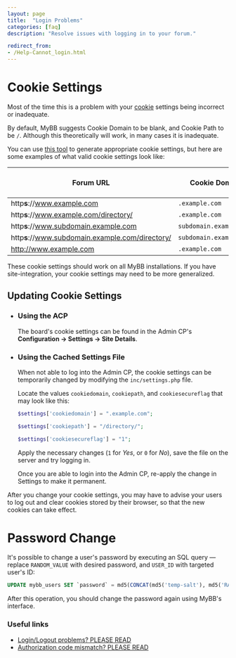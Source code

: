 ```yaml
---
layout: page
title:  "Login Problems"
categories: [faq]
description: "Resolve issues with logging in to your forum."

redirect_from:
- /Help-Cannot_login.html
---
```


# Cookie Settings
Most of the time this is a problem with your [cookie](/1.8/development/cookies/) settings being incorrect or inadequate.

By default, MyBB suggests Cookie Domain to be blank, and Cookie Path to be `/`. Although this theoretically will work, in many cases it is inadequate.

You can use [this tool](/tools/cookie-settings) to generate appropriate cookie settings, but here are some examples of what valid cookie settings look like:

Forum URL | Cookie Domain | Cookie Path | Cookie Secure Flag
-|-|-|:-:
http**s**://www.example.com | `.example.com` | `/` | Yes
http**s**://www.example.com/directory/ | `.example.com` | `/directory/` | Yes
http**s**://www.subdomain.example.com | `subdomain.example.com`| `/` | Yes
http**s**://www.subdomain.example.com/directory/ | `subdomain.example.com`| `/directory/` | Yes
http://www.example.com | `.example.com`| `/`| No

These cookie settings should work on all MyBB installations. If you have site-integration, your cookie settings may need to be more generalized.

## Updating Cookie Settings

- ### Using the ACP  
  The board's cookie settings can be found in the Admin CP's **Configuration → Settings → Site Details**.

- ### Using the Cached Settings File
  When not able to log into the Admin CP, the cookie settings can be temporarily changed by modifying the `inc/settings.php` file.
  
  Locate the values `cookiedomain`, `cookiepath`, and `cookiesecureflag` that may look like this:
  ```php
  $settings['cookiedomain'] = ".example.com";
  ```
  ```php
  $settings['cookiepath'] = "/directory/";
  ```
  ```php
  $settings['cookiesecureflag'] = "1";
  ```

  Apply the necessary changes (`1` for _Yes_, or `0` for _No_), save the file on the server and try logging in.
  
  Once you are able to login into the Admin CP, re-apply the change in Settings to make it permanent.


After you change your cookie settings, you may have to advise your users to log out and clear cookies stored by their browser, so that the new cookies can take effect.

# Password Change
It's possible to change a user's password by executing an SQL query &mdash; replace `RANDOM_VALUE` with desired password, and `USER_ID` with targeted user's ID:
```sql
UPDATE mybb_users SET `password` = md5(CONCAT(md5('temp-salt'), md5('RANDOM_VALUE'))), salt = 'temp-salt' WHERE uid = USER_ID;
```
After this operation, you should change the password again using MyBB's interface.

### Useful links
- [Login/Logout problems? PLEASE READ](https://community.mybb.com/thread-42123.html)
- [Authorization code mismatch? PLEASE READ](https://community.mybb.com/thread-218862.html)
